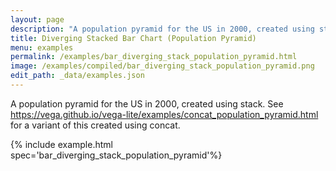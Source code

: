 ```yaml
---
layout: page
description: "A population pyramid for the US in 2000, created using stack. See https://vega.github.io/vega-lite/examples/concat_population_pyramid.html for a variant of this created using concat."
title: Diverging Stacked Bar Chart (Population Pyramid)
menu: examples
permalink: /examples/bar_diverging_stack_population_pyramid.html
image: /examples/compiled/bar_diverging_stack_population_pyramid.png
edit_path: _data/examples.json
---
```


A population pyramid for the US in 2000, created using stack. See https://vega.github.io/vega-lite/examples/concat_population_pyramid.html for a variant of this created using concat.

{% include example.html spec='bar_diverging_stack_population_pyramid'%}
